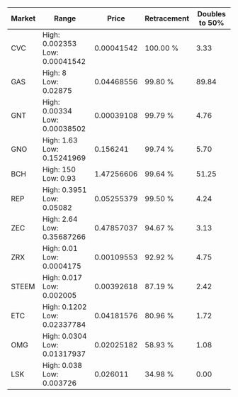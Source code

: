 | Market | Range | Price| Retracement | Doubles to 50% |
| --- | --- | --- | --- | --- |
| CVC | High: 0.002353<br />Low: 0.00041542 | 0.00041542 | 100.00 % | 3.33 |
| GAS | High: 8<br />Low: 0.02875 | 0.04468556 | 99.80 % | 89.84 |
| GNT | High: 0.00334<br />Low: 0.00038502 | 0.00039108 | 99.79 % | 4.76 |
| GNO | High: 1.63<br />Low: 0.15241969 | 0.156241 | 99.74 % | 5.70 |
| BCH | High: 150<br />Low: 0.93 | 1.47256606 | 99.64 % | 51.25 |
| REP | High: 0.3951<br />Low: 0.05082 | 0.05255379 | 99.50 % | 4.24 |
| ZEC | High: 2.64<br />Low: 0.35687266 | 0.47857037 | 94.67 % | 3.13 |
| ZRX | High: 0.01<br />Low: 0.0004175 | 0.00109553 | 92.92 % | 4.75 |
| STEEM | High: 0.017<br />Low: 0.002005 | 0.00392618 | 87.19 % | 2.42 |
| ETC | High: 0.1202<br />Low: 0.02337784 | 0.04181576 | 80.96 % | 1.72 |
| OMG | High: 0.0304<br />Low: 0.01317937 | 0.02025182 | 58.93 % | 1.08 |
| LSK | High: 0.038<br />Low: 0.003726 | 0.026011 | 34.98 % | 0.00 |
